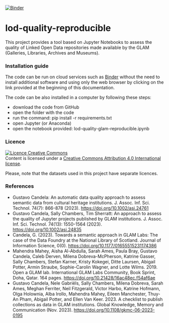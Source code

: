 [![Binder](https://mybinder.org/badge_logo.svg)](https://mybinder.org/v2/gh/hibernator11/lod-quality-reproducible/HEAD)

# lod-quality-reproducible
This project provides a tool based on Jupyter Notebooks to assess the quality of Linked Open Data repositories made available by the GLAM (Galleries, Libraries, Archives and Museums). 

### Installation guide
The code can be run on cloud services such as [Binder](https://mybinder.org/) without the need to install additional software and using only the web browser by clicking on the link provided at the beginning of this documentation.

The code can be also installed in a computer by following these steps:
- download the code from GitHub
- open the folder with the code
- run the command: pip install -r requirements.txt
- open Jupyter (or Anaconda)
- open the notebook provided: lod-quality-glam-reproducible.ipynb

### Licence
<a rel="license" href="http://creativecommons.org/licenses/by/4.0/"><img alt="Licence Creative Commons" style="border-width:0" src="https://i.creativecommons.org/l/by/4.0/80x15.png" /></a><br />Content is licensed under a <a rel="license" href="http://creativecommons.org/licenses/by/4.0/">Creative Commons Attribution 4.0 International license</a>.

Please, note that the datasets used in this project have separate licences.

### References
- Gustavo Candela: An automatic data quality approach to assess semantic data from cultural heritage institutions. J. Assoc. Inf. Sci. Technol. 74(7): 866-878 (2023). https://doi.org/10.1002/asi.24761
- Gustavo Candela, Sally Chambers, Tim Sherratt: An approach to assess the quality of Jupyter projects published by GLAM institutions. J. Assoc. Inf. Sci. Technol. 74(13): 1550-1564 (2023). https://doi.org/10.1002/asi.24835
- Candela, G. (2023). Towards a semantic approach in GLAM Labs: The case of the Data Foundry at the National Library of Scotland. Journal of Information Science, 0(0). https://doi.org/10.1177/01655515231174386
- Mahendra Mahey, Aisha Al-Abdulla, Sarah Ames, Paula Bray, Gustavo Candela, Caleb Derven, Milena Dobreva-McPherson, Katrine Gasser, Sally Chambers, Stefan Karner, Kristy Kokegei, Ditte Laursen, Abigail Potter, Armin Straube, Sophie-Carolin Wagner, and Lotte Wilms. 2019. Open a GLAM lab. International GLAM Labs Community, Book Sprint, Doha, Qatar. 164 pages. https://doi.org/10.21428/16ac48ec.f54af6ae
- Gustavo Candela, Nele Gabriëls, Sally Chambers, Milena Dobreva, Sarah Ames, Meghan Ferriter, Neil Fitzgerald, Victor Harbo, Katrine Hofmann, Olga Holownia, Alba Irollo, Mahendra Mahey, Eileen Manchester, Thuy-An Pham, Abigail Potter, and Ellen Van Keer. 2023. A checklist to publish collections as data in GLAM institutions. Global Knowledge, Memory and Communication (Nov. 2023). https://doi.org/10.1108/gkmc-06-2023-0195
